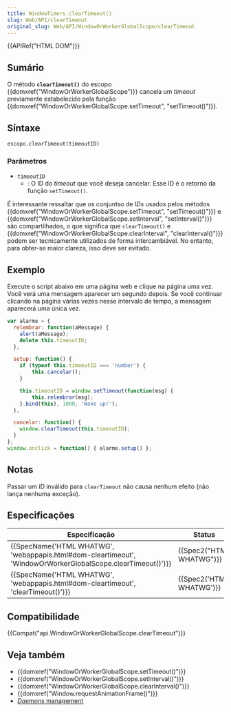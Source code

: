```yaml
---
title: WindowTimers.clearTimeout()
slug: Web/API/clearTimeout
original_slug: Web/API/WindowOrWorkerGlobalScope/clearTimeout
---
```


{{APIRef("HTML DOM")}}

## Sumário

O método **`clearTimeout()`** do escopo {{domxref("WindowOrWorkerGlobalScope")}} cancela um _timeout_ previamente estabelecido pela função {{domxref("WindowOrWorkerGlobalScope.setTimeout", "setTimeout()")}}.

## Síntaxe

```
escopo.clearTimeout(timeoutID)
```

### Parâmetros

- `timeoutID`
  - : O ID do _timeout_ que você deseja cancelar. Esse ID é o retorno da função `setTimeout()`.

É interessante ressaltar que os conjuntso de _IDs_ usados pelos métodos {{domxref("WindowOrWorkerGlobalScope.setTimeout", "setTimeout()")}} e {{domxref("WindowOrWorkerGlobalScope.setInterval", "setInterval()")}} são compartilhados, o que significa que `clearTimeout()` e {{domxref("WindowOrWorkerGlobalScope.clearInterval", "clearInterval()")}} podem ser tecnicamente utilizados de forma intercambiável. No entanto, para obter-se maior clareza, isso deve ser evitado.

## Exemplo

Execute o script abaixo em uma página web e clique na página uma vez. Você verá uma mensagem aparecer um segundo depois. Se você continuar clicando na página várias vezes nesse intervalo de tempo, a mensagem aparecerá uma única vez.

```js
var alarme = {
  relembrar: function(aMessage) {
    alert(aMessage);
    delete this.timeoutID;
  },

  setup: function() {
    if (typeof this.timeoutID === 'number') {
        this.cancelar();
    }

    this.timeoutID = window.setTimeout(function(msg) {
        this.relembrar(msg);
    }.bind(this), 1000, 'Wake up!');
  },

  cancelar: function() {
    window.clearTimeout(this.timeoutID);
  }
};
window.onclick = function() { alarme.setup() };
```

## Notas

Passar um _ID_ inválido para `clearTimeout` não causa nenhum efeito (não lança nenhuma exceção).

## Especificações

| Especificação                                                                                                                                    | Status                           | Comentário                                       |
| ------------------------------------------------------------------------------------------------------------------------------------------------ | -------------------------------- | ------------------------------------------------ |
| {{SpecName('HTML WHATWG', 'webappapis.html#dom-cleartimeout', 'WindowOrWorkerGlobalScope.clearTimeout()')}} | {{Spec2("HTML WHATWG")}} | Método movido para `WindowOrWorkerGlobalScope` . |
| {{SpecName('HTML WHATWG', 'webappapis.html#dom-cleartimeout', 'clearTimeout()')}}                                     | {{Spec2('HTML WHATWG')}} |                                                  |

## Compatibilidade

{{Compat("api.WindowOrWorkerGlobalScope.clearTimeout")}}

## Veja também

- {{domxref("WindowOrWorkerGlobalScope.setTimeout()")}}
- {{domxref("WindowOrWorkerGlobalScope.setInterval()")}}
- {{domxref("WindowOrWorkerGlobalScope.clearInterval()")}}
- {{domxref("Window.requestAnimationFrame()")}}
- [_Daemons_ management](/pt-BR/docs/JavaScript/Timers/Daemons)
